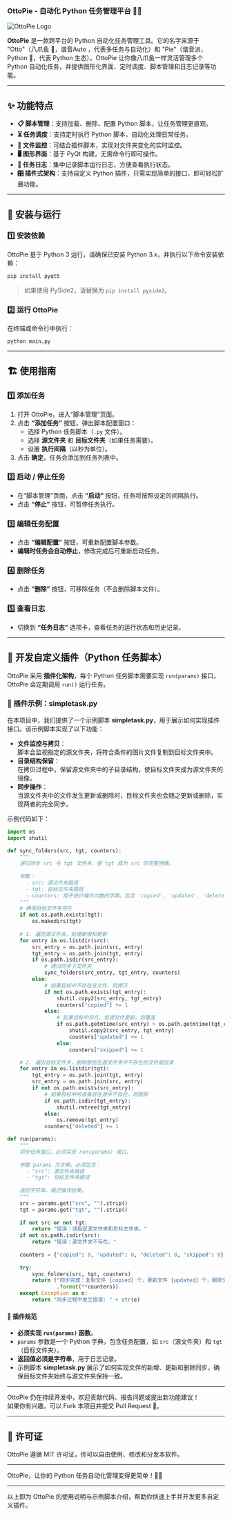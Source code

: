 ### OttoPie - 自动化 Python 任务管理平台 🐙🥧

![OttoPie Logo](image.webp)


**OttoPie** 是一款跨平台的 Python 自动化任务管理工具。它的名字来源于 "Otto"（八爪鱼 🐙，谐音Auto ，代表多任务与自动化）和 "Pie"（谐音派，Python 🥧，代表 Python 生态）。OttoPie 让你像八爪鱼一样灵活管理多个 Python 自动化任务，并提供图形化界面、定时调度、脚本管理和日志记录等功能。

---

## ✨ 功能特点

- **📋 脚本管理**：支持加载、删除、配置 Python 脚本，让任务管理更直观。
- **⏳ 任务调度**：支持定时执行 Python 脚本，自动化处理日常任务。
- **📂 文件监控**：可结合插件脚本，实现对文件夹变化的实时监控。
- **🖥️ 图形界面**：基于 PyQt 构建，无需命令行即可操作。
- **💾 任务日志**：集中记录脚本运行日志，方便查看执行状态。
- **🎛️ 插件式架构**：支持自定义 Python 插件，只需实现简单的接口，即可轻松扩展功能。

---

## 🚀 安装与运行

### 1️⃣ 安装依赖

OttoPie 基于 Python 3 运行，请确保已安装 Python 3.x，并执行以下命令安装依赖：

```sh
pip install pyqt5
```

> 如果使用 PySide2，请替换为 `pip install pyside2`。

### 2️⃣ 运行 OttoPie

在终端或命令行中执行：

```sh
python main.py
```

---

## 🏗️ 使用指南

### 1️⃣ 添加任务

1. 打开 OttoPie，进入“脚本管理”页面。
2. 点击 **“添加任务”** 按钮，弹出脚本配置窗口：
   - 选择 Python 任务脚本（`.py` 文件）。
   - 选择 **源文件夹** 和 **目标文件夹**（如果任务需要）。
   - 设置 **执行间隔**（以秒为单位）。
3. 点击 **确定**，任务会添加到任务列表中。

### 2️⃣ 启动 / 停止任务

- 在“脚本管理”页面，点击 **“启动”** 按钮，任务将按照设定的间隔执行。
- 点击 **“停止”** 按钮，可暂停任务执行。

### 3️⃣ 编辑任务配置

- 点击 **“编辑配置”** 按钮，可重新配置脚本参数。
- **编辑时任务会自动停止**，修改完成后可重新启动任务。

### 4️⃣ 删除任务

- 点击 **“删除”** 按钮，可移除任务（不会删除脚本文件）。

### 5️⃣ 查看日志

- 切换到 **“任务日志”** 选项卡，查看任务的运行状态和历史记录。

---

## 🔌 开发自定义插件（Python 任务脚本）

OttoPie 采用 **插件化架构**，每个 Python 任务脚本需要实现 `run(params)` 接口，OttoPie 会定期调用 `run()` 运行任务。

### 📜 插件示例：simpletask.py

在本项目中，我们提供了一个示例脚本 **simpletask.py**，用于展示如何实现插件接口。该示例脚本实现了以下功能：

- **文件监控与拷贝**：  
  脚本会监视指定的源文件夹，将符合条件的图片文件复制到目标文件夹中。  
- **目录结构保留**：  
  在拷贝过程中，保留源文件夹中的子目录结构，使目标文件夹成为源文件夹的镜像。  
- **同步操作**：  
  当源文件夹中的文件发生更新或删除时，目标文件夹也会随之更新或删除，实现两者的完全同步。

示例代码如下：

```python
import os
import shutil

def sync_folders(src, tgt, counters):
    """
    递归同步 src 与 tgt 文件夹，使 tgt 成为 src 的完整镜像。
    
    参数：
      - src: 源文件夹路径
      - tgt: 目标文件夹路径
      - counters: 用于统计操作次数的字典，包含 'copied', 'updated', 'deleted', 'skipped'
    """
    # 确保目标文件夹存在
    if not os.path.exists(tgt):
        os.makedirs(tgt)
    
    # 1. 遍历源文件夹，处理新增和更新
    for entry in os.listdir(src):
        src_entry = os.path.join(src, entry)
        tgt_entry = os.path.join(tgt, entry)
        if os.path.isdir(src_entry):
            # 递归同步子文件夹
            sync_folders(src_entry, tgt_entry, counters)
        else:
            # 如果目标中不存在该文件，则拷贝
            if not os.path.exists(tgt_entry):
                shutil.copy2(src_entry, tgt_entry)
                counters["copied"] += 1
            else:
                # 如果目标中存在，但源文件更新，则覆盖
                if os.path.getmtime(src_entry) > os.path.getmtime(tgt_entry):
                    shutil.copy2(src_entry, tgt_entry)
                    counters["updated"] += 1
                else:
                    counters["skipped"] += 1

    # 2. 遍历目标文件夹，删除那些在源文件夹中不存在的文件或目录
    for entry in os.listdir(tgt):
        tgt_entry = os.path.join(tgt, entry)
        src_entry = os.path.join(src, entry)
        if not os.path.exists(src_entry):
            # 如果目标中的该条目在源中不存在，则删除
            if os.path.isdir(tgt_entry):
                shutil.rmtree(tgt_entry)
            else:
                os.remove(tgt_entry)
            counters["deleted"] += 1

def run(params):
    """
    同步任务接口，必须实现 run(params) 接口。
    
    参数 params 为字典，必须包含：
      - "src": 源文件夹路径
      - "tgt": 目标文件夹路径
      
    返回字符串，描述操作结果。
    """
    src = params.get("src", "").strip()
    tgt = params.get("tgt", "").strip()
    
    if not src or not tgt:
        return "错误：请指定源文件夹和目标文件夹。"
    if not os.path.isdir(src):
        return "错误：源文件夹不存在。"
    
    counters = {"copied": 0, "updated": 0, "deleted": 0, "skipped": 0}
    
    try:
        sync_folders(src, tgt, counters)
        return ("同步完成：复制文件 {copied} 个，更新文件 {updated} 个，删除文件 {deleted} 个，跳过 {skipped} 个文件。"
                .format(**counters))
    except Exception as e:
        return "同步过程中发生错误: " + str(e)
```

#### 📌 插件规范

- **必须实现 `run(params)` 函数**。  
- `params` 参数是一个 Python 字典，包含任务配置，如 `src`（源文件夹）和 `tgt`（目标文件夹）。  
- **返回值必须是字符串**，用于日志记录。  
- 示例脚本 **simpletask.py** 展示了如何实现文件的新增、更新和删除同步，确保目标文件夹始终与源文件夹保持一致。

---

OttoPie 仍在持续开发中，欢迎贡献代码、报告问题或提出新功能建议！  
如果你有兴趣，可以 Fork 本项目并提交 Pull Request 🚀。

---

## 📜 许可证

OttoPie 遵循 MIT 许可证，你可以自由使用、修改和分发本软件。

---

OttoPie，让你的 Python 任务自动化管理变得更简单！🐙🥧

---

以上即为 OttoPie 的使用说明与示例脚本介绍，帮助你快速上手并开发更多自定义插件。